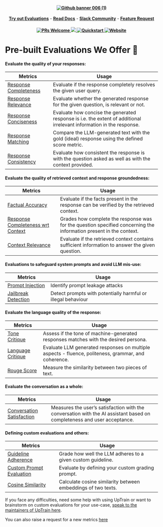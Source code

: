 <h4 align="center">
  <a href="https://uptrain.ai">
   <img alt="Github banner 006 (1)" src="https://github.com/uptrain-ai/uptrain/assets/108270398/96ac1505-7811-4e12-958e-fce9519542a1"/>
  </a>
</h4>

<p align="center">
<a href="https://demo.uptrain.ai/evals_demo/" rel="nofollow"><strong>Try out Evaluations</strong></a>
-
<a href="https://docs.uptrain.ai/getting-started/introduction" rel="nofollow"><strong>Read Docs</strong></a>
-
<a href="https://join.slack.com/t/uptraincommunity/shared_invite/zt-1yih3aojn-CEoR_gAh6PDSknhFmuaJeg" rel="nofollow"><strong>Slack Community</strong></a>
-
<a href="https://github.com/uptrain-ai/uptrain/issues/new?assignees=&labels=enhancement&template=feature_request.md&title=" rel="nofollow"><strong>Feature Request</strong></a>
</p>

<h4 align="center">
<a href='https://github.com/uptrain-ai/uptrain/blob/main/CONTRIBUTING.md'>
    <img alt='PRs Welcome' src='https://img.shields.io/badge/PRs-welcome-blue.svg?style=shields'/>
  </a>
  <a href="https://github.com/uptrain-ai/uptrain/graphs/contributors">
    <img src="https://img.shields.io/github/contributors/uptrain-ai/uptrain" />
  </a>
  <a href="https://docs.uptrain.ai/getting-started/quickstart">
    <img src="https://img.shields.io/badge/Quickstart-tutorial-orange" alt="Quickstart" />
  </a>
  <a href="https://uptrain.ai/">
    <img src="https://img.shields.io/badge/UpTrain-Website-red" alt="Website" />
  </a>
</h4>


# Pre-built Evaluations We Offer 📝

#### Evaluate the quality of your responses: 

| Metrics  | Usage | 
|------------|----------|
| [Response Completeness](https://github.com/uptrain-ai/uptrain/blob/main/examples/checks/response_quality/completeness.ipynb)        | Evaluate if the response completely resolves the given user query.      | 
| [Response Relevance](https://github.com/uptrain-ai/uptrain/blob/main/examples/checks/response_quality/relevance.ipynb)      | Evaluate whether the generated response for the given question, is relevant or not.    | 
| [Response Conciseness](https://github.com/uptrain-ai/uptrain/blob/main/examples/checks/response_quality/conciseness.ipynb) | Evaluate how concise the generated response is i.e. the extent of additional irrelevant information in the response.    | 
| [Response Matching ](https://github.com/uptrain-ai/uptrain/blob/main)  | Compare the LLM-generated text with the gold (ideal) response using the defined score metric.  |
| [Response Consistency](https://github.com/uptrain-ai/uptrain/blob/main/examples/checks/response_quality/consistency.ipynb)   | Evaluate how consistent the response is with the question asked as well as with the context provided.  |


#### Evaluate the quality of retrieved context and response groundedness:

| Metrics  | Usage | 
|------------|----------|
| [Factual Accuracy](https://github.com/uptrain-ai/uptrain/blob/main/examples/checks/context_awareness/factual_accuracy.ipynb)       | Evaluate if the facts present in the response can be verified by the retrieved context.    | 
| [Response Completeness wrt Context](https://github.com/uptrain-ai/uptrain/blob/main/examples/checks/context_awareness/response_completeness_wrt_context.ipynb)      | Grades how complete the response was for the question specified concerning the information present in the context.| 
| [Context Relevance](https://github.com/uptrain-ai/uptrain/blob/main/examples/checks/context_awareness/relevance.ipynb) | Evaluate if the retrieved context contains sufficient information to answer the given question.    | 


#### Evaluations to safeguard system prompts and avoid LLM mis-use:

| Metrics  | Usage | 
|------------|----------|
| [Prompt Injection](https://github.com/uptrain-ai/uptrain/blob/main/examples/checks/safeguarding/system_prompt_injection.ipynb)       | Identify prompt leakage attacks| 
| [Jailbreak Detection](https://github.com/uptrain-ai/uptrain/blob/main/examples/checks/safeguarding/jailbreak_detection.ipynb)       | Detect prompts with potentially harmful or illegal behaviour|

#### Evaluate the language quality of the response:

| Metrics  | Usage | 
|------------|----------|
| [Tone Critique](https://github.com/uptrain-ai/uptrain/blob/main/examples/checks/language_features/tone_critique.ipynb)       | Assess if the tone of machine-generated responses matches with the desired persona.| 
| [Language Critique](https://github.com/uptrain-ai/uptrain/blob/main/examples/checks/language_features/language_critique.ipynb)       | Evaluate LLM generated responses on multiple aspects - fluence, politeness, grammar, and coherence.| 
| [Rouge Score](https://github.com/uptrain-ai/uptrain/blob/main/examples/checks/language_features/rouge_score.ipynb)       | Measure the similarity between two pieces of text. | 

#### Evaluate the conversation as a whole:

| Metrics  | Usage | 
|------------|----------|
| [Conversation Satisfaction](https://github.com/uptrain-ai/uptrain/blob/main/examples/checks/conversation/conversation_satisfaction.ipynb)       | Measures the user’s satisfaction with the conversation with the AI assistant based on completeness and user acceptance.| 

#### Defining custom evaluations and others:

| Metrics  | Usage | 
|------------|----------|
| [Guideline Adherence](https://github.com/uptrain-ai/uptrain/blob/main/examples/checks/custom/guideline_adherence.ipynb)       | Grade how well the LLM adheres to a given custom guideline.| 
| [Custom Prompt Evaluation](https://github.com/uptrain-ai/uptrain/blob/main)       | Evaluate by defining your custom grading prompt.| 
| [Cosine Similarity](https://github.com/uptrain-ai/uptrain/blob/main/examples/checks/custom/cosine_similarity.ipynb)       | Calculate cosine similarity between embeddings of two texts.| 

If you face any difficulties, need some help with using UpTrain or want to brainstorm on custom evaluations for your use-case, [speak to the maintainers of UpTrain here](https://calendly.com/uptrain-sourabh/30min).

You can also raise a request for a new metrics [here](https://github.com/uptrain-ai/uptrain/issues/new?assignees=&labels=enhancement&template=feature_request.md&title=)